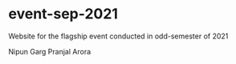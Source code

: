 # event-sep-2021
Website for the flagship event conducted in odd-semester of 2021


Nipun Garg
Pranjal Arora
